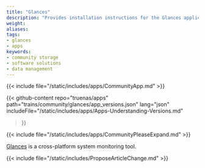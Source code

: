 ```yaml
---
title: "Glances"
description: "Provides installation instructions for the Glances application in TrueNAS."
weight: 
aliases:
tags:
- glances
- apps
keywords:
- community storage
- software solutions
- data management
---
```


{{< include file="/static/includes/apps/CommunityApp.md" >}}

{{< github-content 
    repo="truenas/apps"
    path="trains/community/glances/app_versions.json"
    lang="json"
	includeFile="/static/includes/apps/Apps-Understanding-Versions.md"
>}}

{{< include file="/static/includes/apps/CommunityPleaseExpand.md" >}}

<a href="https://nicolargo.github.io/glances/">Glances</a> is a cross-platform system monitoring tool.

{{< include file="/static/includes/ProposeArticleChange.md" >}}
